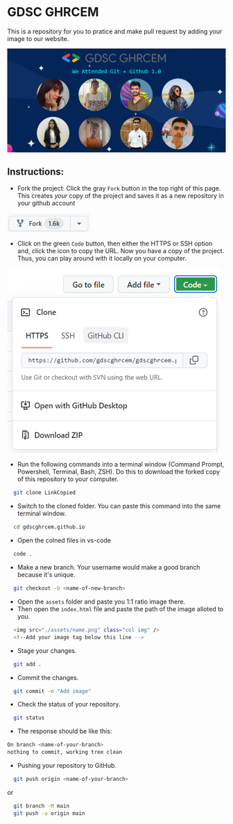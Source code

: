 
# GDSC GHRCEM 

This is a repository for you to pratice and make pull request by adding
your image to our website. 



![Logo](/assets/gdscghrcem.png)


## Instructions:
- Fork the project:
  Click the gray `Fork` button in the top right of this page. This creates _your_ copy of the project and saves it as a new repository in your github account

![Logo](assets/fork.png)
- Click on the green `Code` button, then either the HTTPS or SSH option and, click the icon to copy the URL. Now you have a copy of the project. Thus, you can play around with it locally on your computer.

![Logo](/assets/git-clone-img.png) 

- Run the following commands into a terminal window (Command Prompt, Powershell, Terminal, Bash, ZSH). Do this to download the forked copy of this repository to your computer.

```bash
  git clone LinkCopied
```

- Switch to the cloned folder. You can paste this command into the same terminal window.

```bash
  cd gdscghrcem.github.io
```
- Open the colned files in vs-code

```bash
  code .
```
- Make a new branch. Your username would make a good branch because it's unique.

```bash
  git checkout -b <name-of-new-branch>
```

- Open the `assets` folder and paste you 1:1 ratio image there.
- Then open the `index.html` file and paste the path of the image alloted to you. 
```bash
  <img src="./assets/name.png" class="col img" />
  <!--Add your image tag below this line -->
```

- Stage your changes.

```bash
  git add .
```

- Commit the changes.

```bash
  git commit -m "Add image" 
```

- Check the status of your repository.

```bash
  git status
```

- The response should be like this:

```bash
On branch <name-of-your-branch>
nothing to commit, working tree clean
```

- Pushing your repository to GitHub.

```bash
  git push origin <name-of-your-branch>
```

or

```bash
  git branch -M main
  git push -u origin main
```
